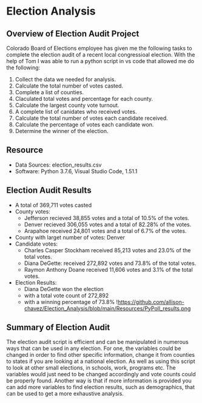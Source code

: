 # Election Analysis

## Overview of Election Audit Project
Colorado Board of Elections employee has given me the following tasks to complete the election audit of a recent local congressioal election. With the help of Tom I was able to run a python script in vs code that allowed me do the following:

1. Collect the data we needed for analysis.
2. Calculate the total number of votes casted.
3. Complete a list of counties.
4. Claculated total votes and percentage for each county.
5. Calculate the largest county vote turnout.
6. A complete list of canidates who received votes.
7. Calculate the total number of votes each candidate received.
8. Calculate the percentage of votes each candidate won.
9. Determine the winner of the election.

## Resource
- Data Sources: election_results.csv
- Software: Python 3.7.6, Visual Studio Code, 1.51.1
            
## Election Audit Results
- A total of 369,711 votes casted
- County votes:
    - Jefferson recieved 38,855 votes and a total of 10.5% of the votes.
    - Denver recieved  306,055 votes and a total of 82.28% of the votes.
    - Arapahoe received 24,801 votes and a total of 6.7% of the votes.
- County with larget number of votes: Denver
- Candidate votes:
    - Charles Casper Stockham received 85,213 votes and 23.0% of the total votes.
    - Diana DeGette: received 272,892 votes and 73.8% of the total votes.
    - Raymon Anthony Doane received 11,606 votes and 3.1% of the total votes.
- Election Results:
    - Diana DeGette won the election
    - with a total vote count of 272,892
    - with a winning percentage of 73.8% 
!https://github.com/allison-chavez/Election_Analysis/blob/main/Resources/PyPoll_results.png
## Summary of Election Audit
The election audit script is efficient and can be manipulated in numerous ways that can be used in any election. For one, the variables could be changed in order to find other specific information, change it from counties to states if you are looking at a national election. As well as using this script to look at other small elections, in schools, work, programs etc. The variables would just need to be changed accordingly and vote counts could be properly found. Another way is that if more information is provided you can add more variables to find election results, such as demographics, that can be used to get a more exhaustive analysis. 
